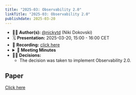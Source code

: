 ```yaml
---
title: "2025-03: Observability 2.0"
linkTitle: "2025-03: Observability 2.0"
publishdate: 2025-03-20
---
```


- ✍🏻 **Author(s):** [@nickytd](https://github.com/nickytd) (Niki Dokovski)
- 🗓️ **Presentation:** 2025-03-20, 15:00 - 16:00 CET
- 🎥 **Recording:** [click here](https://youtu.be/rH9EDAsxrbg)
- <details closed><summary>📝 <b>Meeting Minutes</b></summary>
  - Nikolai presented the plans for Observability 2.0.
  - There was general consensus that this is a huge improvement.
  - It was proposed to file individual GEPs for the details. Nikolai sees at least three coming up, maybe more (recording 1:01:41)
  </details>
- 👨‍⚖️ **Decisions:**
  - The decision was taken to implement Observability 2.0.

## Paper

[Click here](https://github.com/gardener/logging/blob/master/docs/observability-2.0/Observability%202.0.md)
